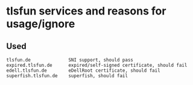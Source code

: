 # tlsfun services and reasons for usage/ignore

## Used
```
tlsfun.de              SNI support, should pass
expired.tlsfun.de      expired/self-signed certificate, should fail
edell.tlsfun.de        eDellRoot certificate, should fail
superfish.tlsfun.de    superfish, should fail
```
